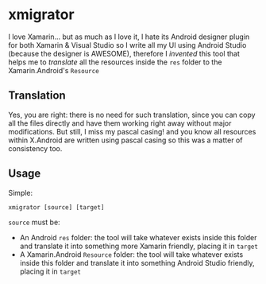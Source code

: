 # xmigrator

I love Xamarin... but as much as I love it, I hate its Android designer plugin for both Xamarin & Visual Studio so I write all my UI using Android Studio (because the designer is AWESOME), therefore I *invented* this tool that helps me to *translate* all the resources inside the `res` folder to the Xamarin.Android's `Resource`

## Translation  
Yes, you are right: there is no need for such translation, since you can copy all the files directly and have them working right away without major modifications. But still, I miss my pascal casing!  and you know all resources within X.Android are written using pascal casing so this was a matter of consistency too.

## Usage

Simple:  
```
xmigrator [source] [target]
```  
`source` must be:  
 - An Android `res` folder: the tool will take whatever exists inside this folder and translate it into something more Xamarin friendly, placing it in `target`
 - A Xamarin.Android `Resource` folder: the tool will take whatever exists inside this folder and translate it into something Android Studio friendly, placing it in `target`
